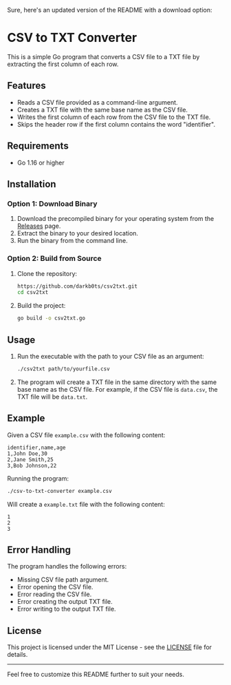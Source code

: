 Sure, here's an updated version of the README with a download option:

# CSV to TXT Converter

This is a simple Go program that converts a CSV file to a TXT file by extracting the first column of each row.

## Features

- Reads a CSV file provided as a command-line argument.
- Creates a TXT file with the same base name as the CSV file.
- Writes the first column of each row from the CSV file to the TXT file.
- Skips the header row if the first column contains the word "identifier".

## Requirements

- Go 1.16 or higher

## Installation

### Option 1: Download Binary

1. Download the precompiled binary for your operating system from the [Releases](https://github.com/darkb0ts/csv2txt) page.
2. Extract the binary to your desired location.
3. Run the binary from the command line.

### Option 2: Build from Source

1. Clone the repository:
    ```bash
    https://github.com/darkb0ts/csv2txt.git
    cd csv2txt
    ```

2. Build the project:
    ```bash
    go build -o csv2txt.go
    ```

## Usage

1. Run the executable with the path to your CSV file as an argument:
    ```bash
    ./csv2txt path/to/yourfile.csv
    ```

2. The program will create a TXT file in the same directory with the same base name as the CSV file. For example, if the CSV file is `data.csv`, the TXT file will be `data.txt`.

## Example

Given a CSV file `example.csv` with the following content:
```
identifier,name,age
1,John Doe,30
2,Jane Smith,25
3,Bob Johnson,22
```

Running the program:
```bash
./csv-to-txt-converter example.csv
```

Will create a `example.txt` file with the following content:
```
1
2
3
```

## Error Handling

The program handles the following errors:
- Missing CSV file path argument.
- Error opening the CSV file.
- Error reading the CSV file.
- Error creating the output TXT file.
- Error writing to the output TXT file.

## License

This project is licensed under the MIT License - see the [LICENSE](LICENSE) file for details.

---

Feel free to customize this README further to suit your needs.
